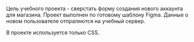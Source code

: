 Цель учебного проекта - сверстать форму создания нового аккаунта для магазина.
Проект выполнен по готовому шаблону Figma.
Данные о новом пользователе отпраляются на учебный сервер.

В проекте используется только CSS.

